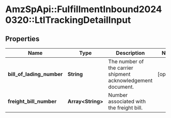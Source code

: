 # AmzSpApi::FulfillmentInbound20240320::LtlTrackingDetailInput

## Properties
Name | Type | Description | Notes
------------ | ------------- | ------------- | -------------
**bill_of_lading_number** | **String** | The number of the carrier shipment acknowledgement document. | [optional] 
**freight_bill_number** | **Array&lt;String&gt;** | Number associated with the freight bill. | 

